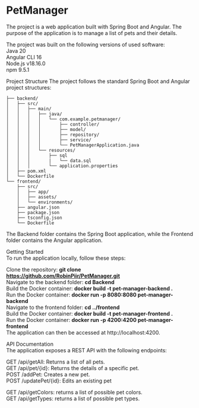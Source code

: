 # PetManager
The project is a web application built with Spring Boot and Angular. The purpose of the application is to manage a list of pets and their details.

The project was built on the following versions of used software: \
Java 20 \
Angular CLI 16 \
Node.js v18.16.0 \
npm 9.5.1

Project Structure
The project follows the standard Spring Boot and Angular project structures:

```
├── backend/
│   ├── src/
│   │   ├── main/
│   │   │   ├── java/
│   │   │   │   └── com.example.petmanager/
│   │   │   │       ├── controller/
│   │   │   │       ├── model/
│   │   │   │       ├── repository/
│   │   │   │       ├── service/
│   │   │   │       └── PetManagerApplication.java
│   │   │   └── resources/
│   │   │       ├── sql
│   │   │       |   └── data.sql
│   │   │       └── application.properties
│   ├── pom.xml
│   └── Dockerfile
└── frontend/
    ├── src/
    │   ├── app/
    │   ├── assets/
    │   └── environments/
    ├── angular.json
    ├── package.json
    ├── tsconfig.json
    └── Dockerfile
```

The Backend folder contains the Spring Boot application, while the Frontend folder contains the Angular application. 

Getting Started \
To run the application locally, follow these steps: 

Clone the repository: **git clone https://github.com/RobinPiir/PetManager.git** \
Navigate to the backend folder: **cd Backend** \
Build the Docker container: **docker build -t pet-manager-backend .** \
Run the Docker container: **docker run -p 8080:8080 pet-manager-backend** \
Navigate to the frontend folder: **cd ../frontend** \
Build the Docker container: **docker build -t pet-manager-frontend .** \
Run the Docker container: **docker run -p 4200:4200 pet-manager-frontend** \
The application can then be accessed at http://localhost:4200.

API Documentation \
The application exposes a REST API with the following endpoints:

GET /api/getAll: Returns a list of all pets. \
GET /api/pet/{id}: Returns the details of a specific pet. \
POST /addPet: Creates a new pet. \
POST /updatePet/{id}: Edits an existing pet 

GET /api/getColors: returns a list of possible pet colors. \
GET /api/getTypes: returns a list of possible pet types. 
